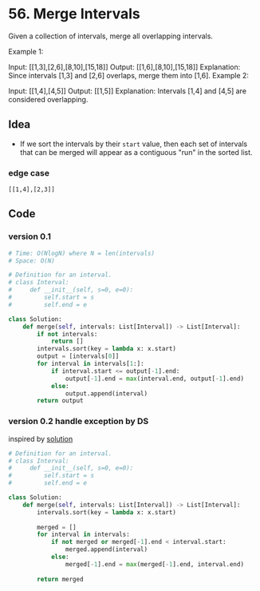 # 56. Merge Intervals

Given a collection of intervals, merge all overlapping intervals.

Example 1:

Input: [[1,3],[2,6],[8,10],[15,18]]
Output: [[1,6],[8,10],[15,18]]
Explanation: Since intervals [1,3] and [2,6] overlaps, merge them into [1,6].
Example 2:

Input: [[1,4],[4,5]]
Output: [[1,5]]
Explanation: Intervals [1,4] and [4,5] are considered overlapping.

## Idea 

- If we sort the intervals by their `start` value, then each set of intervals that can be merged will appear as a contiguous "run" in the sorted list.


### edge case 

```
[[1,4],[2,3]]
```

## Code 

### version 0.1 

``` python
# Time: O(NlogN) where N = len(intervals)
# Space: O(N)

# Definition for an interval.
# class Interval:
#     def __init__(self, s=0, e=0):
#         self.start = s
#         self.end = e

class Solution:
    def merge(self, intervals: List[Interval]) -> List[Interval]:
        if not intervals:
            return []
        intervals.sort(key = lambda x: x.start)
        output = [intervals[0]]
        for interval in intervals[1:]:
            if interval.start <= output[-1].end:
                output[-1].end = max(interval.end, output[-1].end)
            else:
                output.append(interval)
        return output
```

### version 0.2 handle exception by DS

inspired by [solution](https://leetcode.com/problems/merge-intervals/solution/)

``` python
# Definition for an interval.
# class Interval:
#     def __init__(self, s=0, e=0):
#         self.start = s
#         self.end = e

class Solution:
    def merge(self, intervals: List[Interval]) -> List[Interval]:
        intervals.sort(key = lambda x: x.start)
        
        merged = []
        for interval in intervals:
            if not merged or merged[-1].end < interval.start:
                merged.append(interval)
            else:
                merged[-1].end = max(merged[-1].end, interval.end)
                
        return merged 
```
